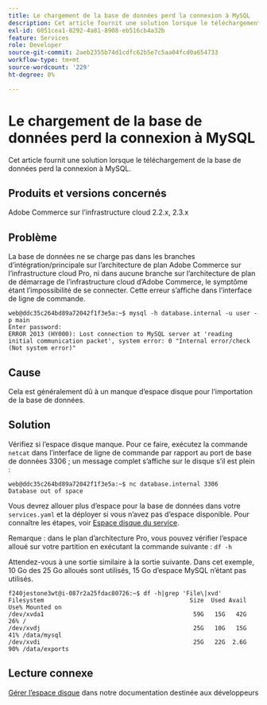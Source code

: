 ```yaml
---
title: Le chargement de la base de données perd la connexion à MySQL
description: Cet article fournit une solution lorsque le téléchargement de la base de données perd la connexion à MySQL.
exl-id: 6051cea1-8292-4a81-8908-eb516cb4a32b
feature: Services
role: Developer
source-git-commit: 2aeb2355b74d1cdfc62b5e7c5aa04fcd0a654733
workflow-type: tm+mt
source-wordcount: '229'
ht-degree: 0%

---
```


# Le chargement de la base de données perd la connexion à MySQL

Cet article fournit une solution lorsque le téléchargement de la base de données perd la connexion à MySQL.

## Produits et versions concernés

Adobe Commerce sur l’infrastructure cloud 2.2.x, 2.3.x

## Problème

La base de données ne se charge pas dans les branches d’intégration/principale sur l’architecture de plan Adobe Commerce sur l’infrastructure cloud Pro, ni dans aucune branche sur l’architecture de plan de démarrage de l’infrastructure cloud d’Adobe Commerce, le symptôme étant l’impossibilité de se connecter. Cette erreur s’affiche dans l’interface de ligne de commande.

```
web@ddc35c264bd89a72042f1f3e5a:~$ mysql -h database.internal -u user -p main
Enter password:
ERROR 2013 (HY000): Lost connection to MySQL server at 'reading initial communication packet', system error: 0 "Internal error/check (Not system error)"
```

## Cause

Cela est généralement dû à un manque d’espace disque pour l’importation de la base de données.

## Solution

Vérifiez si l’espace disque manque. Pour ce faire, exécutez la commande `netcat` dans l’interface de ligne de commande par rapport au port de base de données 3306 ; un message complet s’affiche sur le disque s’il est plein :

```
web@ddc35c264bd89a72042f1f3e5a:~$ nc database.internal 3306
Database out of space
```

Vous devrez allouer plus d’espace pour la base de données dans votre `services.yaml` et la déployer si vous n’avez pas d’espace disponible. Pour connaître les étapes, voir [Espace disque du service](https://experienceleague.adobe.com/fr/docs/commerce-cloud-service/user-guide/develop/storage/manage-disk-space#service-disk-space).

Remarque : dans le plan d’architecture Pro, vous pouvez vérifier l’espace alloué sur votre partition en exécutant la commande suivante : `df -h`

Attendez-vous à une sortie similaire à la sortie suivante. Dans cet exemple, 10 Go des 25 Go alloués sont utilisés, 15 Go d’espace MySQL n’étant pas utilisés.

```
f240jestone3wt@i-087r2a25fdac80726:~$ df -h|grep 'File\|xvd'
Filesystem                                         Size  Used Avail Use% Mounted on
/dev/xvda1                                          59G   15G   42G  26% /
/dev/xvdj                                           25G   10G   15G  41% /data/mysql
/dev/xvdi                                           25G   22G  2.6G  90% /data/exports
```

## Lecture connexe

[Gérer l’espace disque](https://experienceleague.adobe.com/fr/docs/commerce-cloud-service/user-guide/develop/storage/manage-disk-space) dans notre documentation destinée aux développeurs
